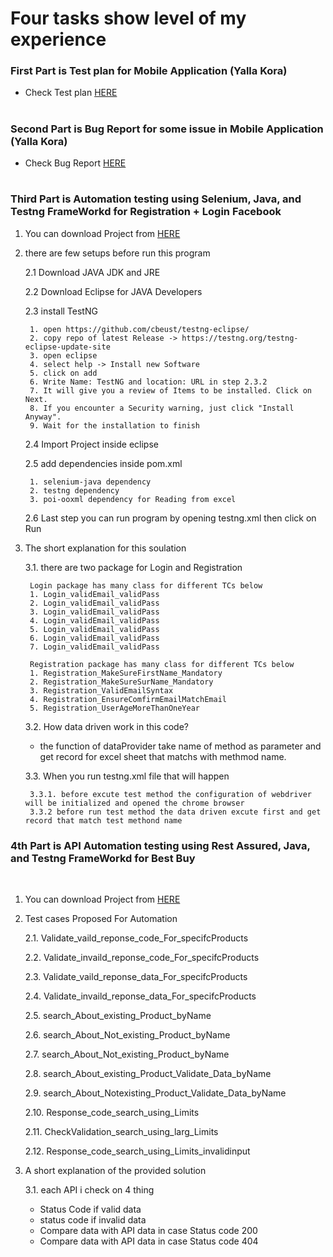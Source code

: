 # Four tasks show level of my experience

### First Part is Test plan for Mobile Application (Yalla Kora)

* Check Test plan [HERE](https://github.com/Mostafaelbehairy95/Mostafa-Elbehairy/blob/master/Test%20Plan%20for%20Yalla%20Kora%20Mobile%20Application.md)

#

### Second Part is Bug Report for some issue in Mobile Application (Yalla Kora)

* Check Bug Report [HERE](https://github.com/Mostafaelbehairy95/Mostafa-Elbehairy/blob/master/BugReport%20for%20Yalla%20Kora%20Mobile%20Application.md)
#

### Third Part is Automation testing using Selenium, Java, and Testng FrameWorkd for Registration + Login Facebook
1. You can download Project from [HERE](https://github.com/Mostafaelbehairy95/Mostafa-Elbehairy/tree/master/Facebook_automation)
2. there are few setups before run this program 
    
    2.1 Download JAVA JDK and JRE

    2.2 Download Eclipse for JAVA Developers

    2.3 install TestNG 

        1. open https://github.com/cbeust/testng-eclipse/
        2. copy repo of latest Release -> https://testng.org/testng-eclipse-update-site
        3. open eclipse 
        4. select help -> Install new Software
        5. click on add
        6. Write Name: TestNG and location: URL in step 2.3.2
        7. It will give you a review of Items to be installed. Click on Next.
        8. If you encounter a Security warning, just click "Install Anyway".
        9. Wait for the installation to finish

    2.4 Import Project inside eclipse

    2.5 add dependencies inside pom.xml

        1. selenium-java dependency
        2. testng dependency
        3. poi-ooxml dependency for Reading from excel

    2.6 Last step you can run program by opening testng.xml then click on Run


3. The short explanation for this soulation

    3.1. there are two package for Login and Registration

        Login package has many class for different TCs below
        1. Login_validEmail_validPass
        2. Login_validEmail_validPass
        3. Login_validEmail_validPass
        4. Login_validEmail_validPass
        5. Login_validEmail_validPass
        6. Login_validEmail_validPass
        7. Login_validEmail_validPass

        Registration package has many class for different TCs below
        1. Registration_MakeSureFirstName_Mandatory
        2. Registration_MakeSureSurName_Mandatory
        3. Registration_ValidEmailSyntax
        4. Registration_EnsureComfirmEmailMatchEmail
        5. Registration_UserAgeMoreThanOneYear
    3.2. How data driven work in this code?

    * the function of dataProvider take name of method as parameter and get record for excel sheet that matchs with methmod name.

    3.3. When you run testng.xml file that will happen

        3.3.1. before excute test method the configuration of webdriver will be initialized and opened the chrome browser
        3.3.2 before run test method the data driven excute first and get record that match test methond name

### 4th Part is API Automation testing using Rest Assured, Java, and Testng FrameWorkd for Best Buy
<br/>

1. You can download Project from [HERE](https://github.com/Mostafaelbehairy95/Mostafa-Elbehairy/tree/master/TestAPI)

2. Test cases Proposed For Automation

    2.1. Validate_vaild_reponse_code_For_specifcProducts

    2.2. Validate_invaild_reponse_code_For_specifcProducts

    2.3. Validate_vaild_reponse_data_For_specifcProducts
    
    2.4. Validate_invaild_reponse_data_For_specifcProducts
    
    2.5. search_About_existing_Product_byName
    
    2.6. search_About_Not_existing_Product_byName
    
    2.7. search_About_Not_existing_Product_byName
    
    2.8. search_About_existing_Product_Validate_Data_byName

    2.9. search_About_Notexisting_Product_Validate_Data_byName

    2.10. Response_code_search_using_Limits

    2.11. CheckValidation_search_using_larg_Limits

    2.12. Response_code_search_using_Limits_invalidinput

3. A short explanation of the provided solution

    3.1. each API i check on 4 thing
    
    * Status Code if valid data
    * status code if invalid data
    * Compare data with API data in case Status code 200
    * Compare data with API data in case Status code 404







